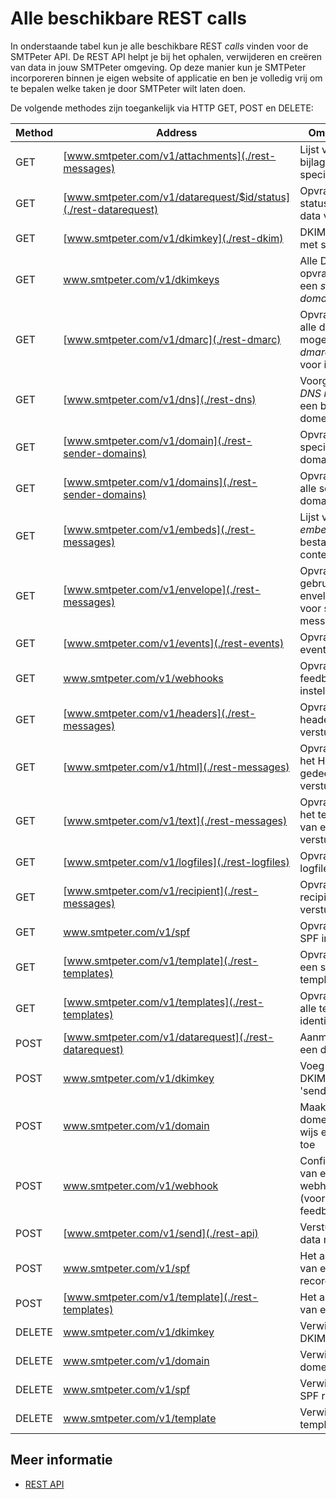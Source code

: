 # Alle beschikbare REST calls

In onderstaande tabel kun je alle beschikbare REST *calls* vinden voor de 
SMTPeter API. De REST API helpt je bij het ophalen, verwijderen en creëren 
van data in jouw SMTPeter omgeving. Op deze manier kun je SMTPeter incorporeren
binnen je eigen website of applicatie en ben je volledig vrij om te bepalen
welke taken je door SMTPeter wilt laten doen. 

De volgende methodes zijn toegankelijk via HTTP GET, POST en DELETE:     

| Method         | Address                                                          | Omschrijving                                                            |
|----------------|------------------------------------------------------------------|-------------------------------------------------------------------------|
| GET            | [www.smtpeter.com/v1/attachments](./rest-messages)               | Lijst van alle bijlages voor specifieke email                           |
| GET            | [www.smtpeter.com/v1/datarequest/$id/status](./rest-datarequest) | Opvragen van de status van een data verzoek                             |
| GET            | [www.smtpeter.com/v1/dkimkey](./rest-dkim)                       | DKIM opvragen met specifiek ID                                          |
| GET            | www.smtpeter.com/v1/dkimkeys                                     | Alle DKIM opvragen voor een *sender domain*                             |
| GET            | [www.smtpeter.com/v1/dmarc](./rest-dmarc)                        | Opvragen van alle datums waar mogelijk een *dmarc rapport* voor is      |
| GET            | [www.smtpeter.com/v1/dns](./rest-dns)                            | Voorgestelde *DNS record* voor een bepaald domein                       |
| GET            | [www.smtpeter.com/v1/domain](./rest-sender-domains)              | Opvragen van specifiek sender domain                                    |
| GET            | [www.smtpeter.com/v1/domains](./rest-sender-domains)             | Opvragen van alle sender domains                                        |
| GET            | [www.smtpeter.com/v1/embeds](./rest-messages)                    | Lijst van alle *embedded* bestanden + content id (cid)                  |
| GET            | [www.smtpeter.com/v1/envelope](./rest-messages)                  | Opvragen van gebruikte envelope adres voor specifiek message id         |
| GET            | [www.smtpeter.com/v1/events](./rest-events)                      | Opvragen van events                                                     |
| GET            | www.smtpeter.com/v1/webhooks                                     | Opvragen van feedback loop instellingen                                 |
| GET            | [www.smtpeter.com/v1/headers](./rest-messages)                   | Opvragen van headers van een verstuurd bericht                          |
| GET            | [www.smtpeter.com/v1/html](./rest-messages)                      | Opvragen van het HTML gedeelte van een verstuurd bericht                |
| GET            | [www.smtpeter.com/v1/text](./rest-messages)                      | Opvragen van het text gedeelte van een verstuurd bericht                |
| GET            | [www.smtpeter.com/v1/logfiles](./rest-logfiles)                  | Opvragen van logfilesinformatie                                         |
| GET            | [www.smtpeter.com/v1/recipient](./rest-messages)                 | Opvragen van de recipient van een verstuurd bericht                     |
| GET            | www.smtpeter.com/v1/spf                                          | Opvragen van SPF informatie                                             |
| GET            | [www.smtpeter.com/v1/template](./rest-templates)                 | Opvragen van een specifieke template                                    |
| GET            | [www.smtpeter.com/v1/templates](./rest-templates)                | Opvragen van alle template identifiers                                  |
| POST           | [www.smtpeter.com/v1/datarequest](./rest-datarequest)            | Aanmaken van een data verzoek                                           |
| POST           | www.smtpeter.com/v1/dkimkey                                      | Voeg een nieuwe DKIM toe aan het 'sender domain'                        |
| POST           | www.smtpeter.com/v1/domain                                       | Maak een nieuw domein aan of wijs een domein toe                        |
| POST           | www.smtpeter.com/v1/webhook                                      | Configureren van een webhook (voorheen feedbackloop)                    |
| POST           | [www.smtpeter.com/v1/send](./rest-api)                           | Versturen van data naar SMTP                                            |
| POST           | www.smtpeter.com/v1/spf                                          | Het aanmaken van een spf record                                         |
| POST           | [www.smtpeter.com/v1/template](./rest-templates)                 | Het aanmaken van een template                                           |
| DELETE         | www.smtpeter.com/v1/dkimkey                                      | Verwijder een DKIM sleutel                                              |
| DELETE         | www.smtpeter.com/v1/domain                                       | Verwijder een domein                                                    |
| DELETE         | www.smtpeter.com/v1/spf                                          | Verwijder een SPF record                                                |
| DELETE         | www.smtpeter.com/v1/template                                     | Verwijder een template                                                  |

## Meer informatie

* [REST API](./rest-api)
